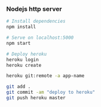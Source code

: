 ### Nodejs http server
```bash
# Install dependencies
npm install

# Serve on localhost:5000
npm start
```

```bash
# Deploy heroku
heroku login
heroku create

heroku git:remote -a app-name

git add .
git commit -am "deploy to heroku"
git push heroku master

```